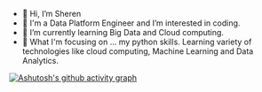 - 👋 Hi, I’m Sheren
- 👀 I'm a Data Platform Engineer and I’m interested in coding.
- 🌱 I’m currently learning Big Data and Cloud computing. 
- 💞️ What I'm focusing on ...
my python skills. Learning variety of technologies like cloud computing, Machine Learning and Data Analytics.

[![Ashutosh's github activity graph](https://github-readme-activity-graph.vercel.app/graph?username=Ashutosh00710)](https://github.com/ashutosh00710/github-readme-activity-graph)
<!---
sherenshaikh/sherenshaikh is a ✨ special ✨ repository because its `README.md` (this file) appears on your GitHub profile.
You can click the Preview link to take a look at your changes.
--->
